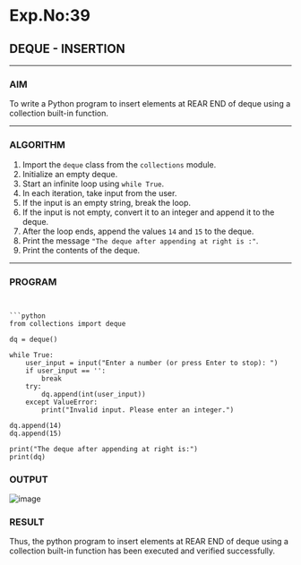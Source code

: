 # Exp.No:39  
## DEQUE - INSERTION

---

### AIM  
To write a Python program to insert elements at REAR END of deque using a collection built-in function.

---

### ALGORITHM  

1. Import the `deque` class from the `collections` module.  
2. Initialize an empty deque.  
3. Start an infinite loop using `while True`.  
4. In each iteration, take input from the user.  
5. If the input is an empty string, break the loop.  
6. If the input is not empty, convert it to an integer and append it to the deque.  
7. After the loop ends, append the values `14` and `15` to the deque.  
8. Print the message `"The deque after appending at right is :"`.  
9. Print the contents of the deque.  

---

### PROGRAM  

```


```python
from collections import deque

dq = deque()

while True:
    user_input = input("Enter a number (or press Enter to stop): ")
    if user_input == '':
        break
    try:
        dq.append(int(user_input))
    except ValueError:
        print("Invalid input. Please enter an integer.")

dq.append(14)
dq.append(15)

print("The deque after appending at right is:")
print(dq)
```

### OUTPUT
![image](https://github.com/user-attachments/assets/0d51003a-6c26-425f-8767-a88ecd1d55c7)

### RESULT
Thus, the python program to insert elements at REAR END of deque using a collection built-in function has been executed and verified successfully.
